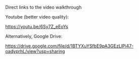 Direct links to the video walkthrough

Youtube (better video quality):

https://youtu.be/6Sy7Z_eEoYs

Alternatively, Google Drive:

https://drive.google.com/file/d/1BTYXuYSfbE9pA3GEzLlPi47-oadyprhL/view?usp=sharing